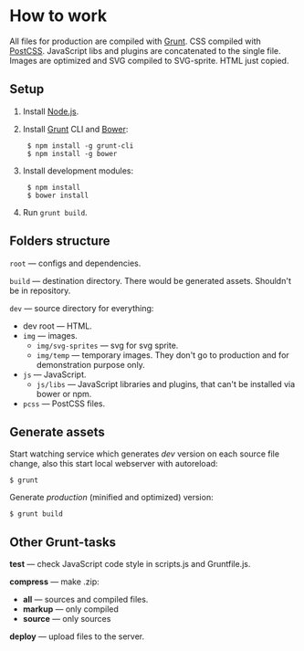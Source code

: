 # How to work

All files for production are compiled with [Grunt]. CSS compiled with [PostCSS]. JavaScript libs and plugins are concatenated to the single file. Images are optimized and SVG compiled to SVG-sprite. HTML just copied.

## Setup

1. Install [Node.js].
2. Install [Grunt] CLI and [Bower]:

		$ npm install -g grunt-cli
		$ npm install -g bower

3. Install development modules:

		$ npm install
		$ bower install

4. Run `grunt build`.

## Folders structure

`root` — configs and dependencies.

`build` — destination directory. There would be generated assets. Shouldn't be in repository.

`dev` — source directory for everything:

* dev root — HTML.
* `img` — images.
	* `img/svg-sprites` — svg for svg sprite.
	* `img/temp` — temporary images. They don't go to production and for demonstration purpose only.
* `js` — JavaScript.
	* `js/libs` — JavaScript libraries and plugins, that can't be installed via bower or npm.
* `pcss` — PostCSS files.

## Generate assets

Start watching service which generates _dev_ version on each source file change, also this start local webserver with autoreload:

	$ grunt

Generate _production_ (minified and optimized) version:

	$ grunt build

## Other Grunt-tasks

**test** — check JavaScript code style in scripts.js and Gruntfile.js.

**compress** — make .zip:

* **all** — sources and compiled files.
* **markup** — only compiled
* **source** — only sources

**deploy** — upload files to the server.

[Grunt]: http://gruntjs.com/
[PostCSS]: https://github.com/postcss/postcss/
[Node.js]: https://nodejs.org/
[Bower]: http://bower.io/
